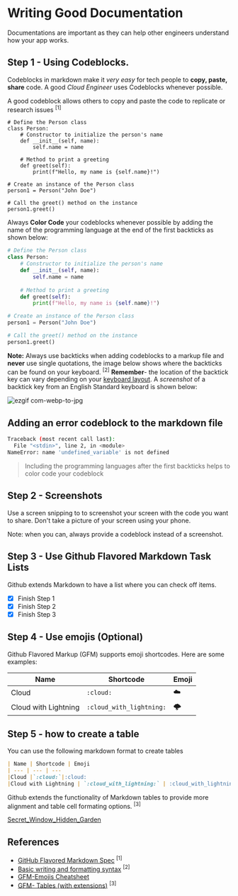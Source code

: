 # Writing Good Documentation

Documentations are important as they can help other engineers understand how your app works. 

## Step 1 - Using Codeblocks.

Codeblocks in markdown make it *very easy* for tech people to **copy, paste, share** code. A good _Cloud Engineer_ uses Codeblocks whenever possible.

A good codeblock allows others to copy and paste the code to replicate or research issues <sup>[1]</sup>

```
# Define the Person class
class Person:
    # Constructor to initialize the person's name
    def __init__(self, name):
        self.name = name
    
    # Method to print a greeting
    def greet(self):
        print(f"Hello, my name is {self.name}!")

# Create an instance of the Person class
person1 = Person("John Doe")

# Call the greet() method on the instance
person1.greet()

```

Always **Color Code** your codeblocks whenever possible by adding the name of the programming language at the end of the first backticks as shown below:

```python
# Define the Person class
class Person:
    # Constructor to initialize the person's name
    def __init__(self, name):
        self.name = name
    
    # Method to print a greeting
    def greet(self):
        print(f"Hello, my name is {self.name}!")

# Create an instance of the Person class
person1 = Person("John Doe")

# Call the greet() method on the instance
person1.greet()

```

**Note:** Always use backticks when adding codeblocks to a markup file and **never** use single quotations, the image below shows where the backticks can be found on your keyboard. <sup>[2]</sup> **Remember**- the location of the backtick key can vary depending on your [keyboard layout](https://kbd-intl.narod.ru/english/layouts). A _screenshot_ of a backtick key from an English Standard keyboard is shown below:

![ezgif com-webp-to-jpg](https://github.com/patty6339/github-docs-example/assets/21007127/d3e01af1-b83c-4592-9471-14fa414ab604)

## Adding an error codeblock to the markdown file ##
```bash
Traceback (most recent call last):
  File "<stdin>", line 2, in <module>
NameError: name 'undefined_variable' is not defined
```
> Including the programming languages after the first backticks helps to color code your codeblock

## Step 2 - Screenshots
Use a screen snipping to to screenshot your screen with the code you want to share. Don't take a picture of your screen using your phone. 

Note: when you can, always provide a codeblock instead of a screenshot.

## Step 3 - Use Github Flavored Markdown Task Lists

Github extends Markdown to have a list where you can check off items.

- [x] Finish Step 1
- [x] Finish Step 2
- [x] Finish Step 3

## Step 4 - Use emojis (Optional)
Github Flavored Markup (GFM) supports emoji shortcodes. Here are some examples:

| Name | Shortcode | Emoji
| --- | --- | ---
|Cloud |`:cloud:`|:cloud:
|Cloud with Lightning | `:cloud_with_lightning:` | :cloud_with_lightning:

## Step 5 - how to create a table

You can use the following markdown format to create tables

```md
| Name | Shortcode | Emoji
| --- | --- | ---
|Cloud |`:cloud:`|:cloud:
|Cloud with Lightning | `:cloud_with_lightning:` | :cloud_with_lightning:
```
Github extends the functionality of Markdown tables to provide more alignment and table cell formating options. <sup>[3]</sup>

[Secret_Window_Hidden_Garden](secret-window-hidden-garden.md)

## References
- [GitHub Flavored Markdown Spec](https://github.github.com/gfm/) <sup>[1]</sup>
- [Basic writing and formatting syntax](https://docs.github.com/en/get-started/writing-on-github/getting-started-with-writing-and-formatting-on-github/basic-writing-and-formatting-syntax) <sup>[2]</sup>
- [GFM-Emojis Cheatsheet](https://github.com/ikatyang/emoji-cheat-sheet/blob/master/README.md)
- [GFM- Tables (with extensions)](https://github.github.com/gfm/#tables-extension-) <sup>[3]</sup>

